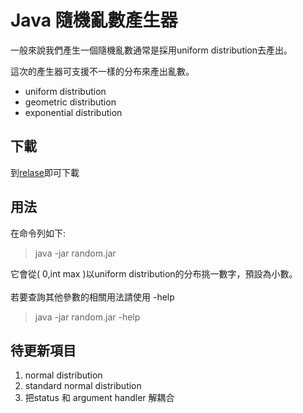 # Java 隨機亂數產生器

一般來說我們產生一個隨機亂數通常是採用uniform distribution去產出。

這次的產生器可支援不一樣的分布來產出亂數。
- uniform distribution
- geometric distribution
- exponential distribution

## 下載
到<a href="https://github.com/ben99933/Java-Random/releases/tag/v0.1-beta">relase</a>即可下載

## 用法
在命令列如下:
>java -jar random.jar

它會從( 0,int max )以uniform distribution的分布挑一數字，預設為小數。
<br></br>
若要查詢其他參數的相關用法請使用 -help
> java -jar random.jar -help

## 待更新項目
1. normal distribution
2. standard normal distribution
3. 把status 和 argument handler 解耦合
